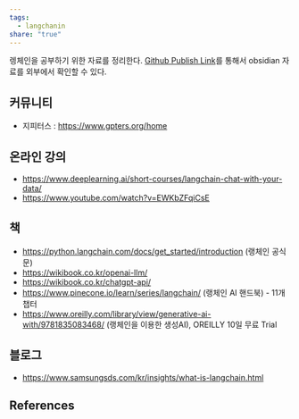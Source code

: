 ```yaml
---
tags:
  - langchanin
share: "true"
---
```



렝체인을 공부하기 위한 자료를 정리한다. [Github Publish Link](https://github.com/gabrielwithappy/obsidian/blob/main/%EB%A0%9D%EC%B2%B4%EC%9D%B8%20%EC%8A%A4%ED%84%B0%EB%94%94%20%EC%9E%90%EB%A3%8C.md)를 통해서 obsidian 자료를 외부에서 확인할 수 있다.

## 커뮤니티
- 지피터스 : https://www.gpters.org/home

## 온라인 강의
- https://www.deeplearning.ai/short-courses/langchain-chat-with-your-data/
- https://www.youtube.com/watch?v=EWKbZFqiCsE

## 책
- https://python.langchain.com/docs/get_started/introduction (랭체인 공식문)
- https://wikibook.co.kr/openai-llm/
- https://wikibook.co.kr/chatgpt-api/
- https://www.pinecone.io/learn/series/langchain/ (랭체인 AI 핸드북) - 11개 챕터
- https://www.oreilly.com/library/view/generative-ai-with/9781835083468/ (랭체인을 이용한 생성AI), OREILLY 10일 무료 Trial

## 블로그
- https://www.samsungsds.com/kr/insights/what-is-langchain.html

## References
